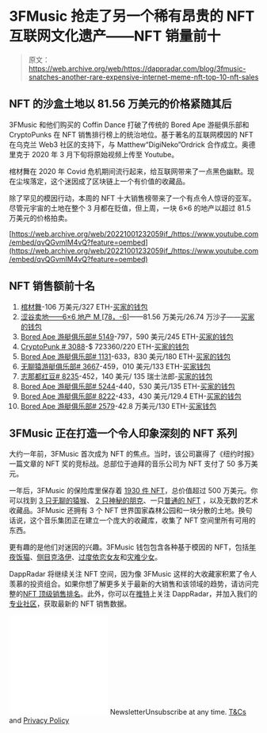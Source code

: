 # 3FMusic 抢走了另一个稀有昂贵的 NFT 互联网文化遗产——NFT 销量前十

> 原文：<https://web.archive.org/web/https://dappradar.com/blog/3fmusic-snatches-another-rare-expensive-internet-meme-nft-top-10-nft-sales>

## NFT 的沙盒土地以 81.56 万美元的价格紧随其后

3FMusic 和他们购买的 Coffin Dance 打破了传统的 Bored Ape 游艇俱乐部和 CryptoPunks 在 NFT 销售排行榜上的统治地位。基于著名的互联网模因的 NFT 在乌克兰 Web3 社区的支持下，与 Matthew“DigiNeko”Ordrick 合作成立。奥德里克于 2020 年 3 月下旬将原始视频上传至 Youtube。

棺材舞在 2020 年 Covid 危机期间流行起来，给互联网带来了一点黑色幽默。现在尘埃落定，这个迷因成了区块链上一个有价值的收藏品。

除了罕见的模因行动，本周的 NFT 十大销售榜带来了一个有点令人惊讶的亚军。尽管元宇宙的土地在整个 3 月都在贬值，但上周，一块 6×6 的地产以超过 81.5 万美元的价格拍卖。

[https://web.archive.org/web/20221001232059if_/https://www.youtube.com/embed/qvQGvmIM4vQ?feature=oembed](https://web.archive.org/web/20221001232059if_/https://www.youtube.com/embed/qvQGvmIM4vQ?feature=oembed)

## NFT 销售额前十名

1.  [棺材舞](https://web.archive.org/web/20221001232059/https://dappradar.com/hub/assets/eth/0xbaabfbf98387c5b9f7ff155ea6b166198dc4bf13/3)-106 万美元/327 ETH-[买家的钱包](https://web.archive.org/web/20221001232059/https://dappradar.com/hub/wallet/eth/0x3432b45b9ee95bd5c31a726b936cf2ec719a2153?utm_source=rankings&utm_medium=nft&utm_campaign=nft_sales)
2.  [涩谷卖地——6×6 地产 M [78，-6]](https://web.archive.org/web/20221001232059/https://dappradar.com/hub/assets/eth/0x495f947276749ce646f68ac8c248420045cb7b5e/55464657044963196816950587289035428064568320970692304673817341618330248675329)——81.56 万美元/26.74 万沙子——[买家的钱包](https://web.archive.org/web/20221001232059/https://dappradar.com/hub/wallet/eth/0x28c2476beaf6b57774e19ef9003daf4f828d2b33?utm_source=rankings&utm_medium=nft&utm_campaign=nft_sales)
3.  [Bored Ape 游艇俱乐部# 5149](https://web.archive.org/web/20221001232059/https://dappradar.com/hub/assets/eth/0xbc4ca0eda7647a8ab7c2061c2e118a18a936f13d/5149)-797，590 美元/245 ETH-[买家的钱包](https://web.archive.org/web/20221001232059/https://dappradar.com/hub/wallet/eth/0x5d4e49eee18b3eb6dc5320651d00b40db83a5b4e?utm_source=rankings&utm_medium=nft&utm_campaign=nft_sales)
4.  [CryptoPunk # 3088](https://web.archive.org/web/20221001232059/https://dappradar.com/hub/assets/eth/0xb47e3cd837ddf8e4c57f05d70ab865de6e193bbb/3088)-$ 723360/220 ETH-[买家的钱包](https://web.archive.org/web/20221001232059/https://dappradar.com/hub/wallet/eth/0xf2ac533498585fed52515f5541af30bf10b12113?utm_source=rankings&utm_medium=nft&utm_campaign=nft_sales)
5.  [Bored Ape 游艇俱乐部# 1131](https://web.archive.org/web/20221001232059/https://dappradar.com/hub/assets/eth/0xbc4ca0eda7647a8ab7c2061c2e118a18a936f13d/1131)-633，830 美元/180 ETH-[买家的钱包](https://web.archive.org/web/20221001232059/https://dappradar.com/hub/wallet/eth/0x85e59a136696fa544714eb32625f2f56f3b1c96d?utm_source=rankings&utm_medium=nft&utm_campaign=nft_sales)
6.  [无聊猿游艇俱乐部# 3667](https://web.archive.org/web/20221001232059/https://dappradar.com/hub/assets/eth/0xbc4ca0eda7647a8ab7c2061c2e118a18a936f13d/3667)-459，010 美元/133 ETH-[买家钱包](https://web.archive.org/web/20221001232059/https://dappradar.com/hub/wallet/eth/0xfb0d247e30457657754fdd0f0bc7cdea58dd410d?utm_source=rankings&utm_medium=nft&utm_campaign=nft_sales)
7.  [志那都红豆# 8235](https://web.archive.org/web/20221001232059/https://dappradar.com/hub/assets/eth/0xed5af388653567af2f388e6224dc7c4b3241c544/8235)-452，140 美元/ 135 瑞士法郎-[买家的钱包](https://web.archive.org/web/20221001232059/https://dappradar.com/hub/wallet/eth/0xea39c551834d07ee2ee87f1ceff843c308e089af?utm_source=rankings&utm_medium=nft&utm_campaign=nft_sales)
8.  [Bored Ape 游艇俱乐部# 5244](https://web.archive.org/web/20221001232059/https://dappradar.com/hub/assets/eth/0xbc4ca0eda7647a8ab7c2061c2e118a18a936f13d/5244)-440，530 美元/135 ETH-[买家的钱包](https://web.archive.org/web/20221001232059/https://dappradar.com/hub/wallet/eth/0x1ed3b397504a52fe86bda23cf3d4c016d680e8a9?utm_source=rankings&utm_medium=nft&utm_campaign=nft_sales)
9.  [Bored Ape 游艇俱乐部# 8222](https://web.archive.org/web/20221001232059/https://dappradar.com/hub/assets/eth/0xbc4ca0eda7647a8ab7c2061c2e118a18a936f13d/8222)-433，430 美元/129.4 ETH-[买家的钱包](https://web.archive.org/web/20221001232059/https://dappradar.com/hub/wallet/eth/0x87c151cf69e9f381f83606663f4615e07757cee1?utm_source=rankings&utm_medium=nft&utm_campaign=nft_sales)
10.  [Bored Ape 游艇俱乐部# 2579](https://web.archive.org/web/20221001232059/https://dappradar.com/hub/assets/eth/0xbc4ca0eda7647a8ab7c2061c2e118a18a936f13d/2579)-42.8 万美元/130 ETH-[买家钱包](https://web.archive.org/web/20221001232059/https://dappradar.com/hub/wallet/eth/0xad331bfb67d00c1601175819acf0d74c6c23f93c?utm_source=rankings&utm_medium=nft&utm_campaign=nft_sales)

## 3FMusic 正在打造一个令人印象深刻的 NFT 系列

大约一年前，3FMusic 首次成为 NFT 的焦点。当时，该公司赢得了《纽约时报》一篇文章的 NFT 奖的竞标战。总部位于迪拜的音乐公司为 NFT 支付了 50 多万美元。

一年后，3FMusic 的保险库里保存着 [1930 件 NFT](https://web.archive.org/web/20221001232059/https://dappradar.com/hub/wallet/eth/0x3432b45b9ee95bd5c31a726b936cf2ec719a2153/nfts)，总价值超过 500 万美元。你可以找到 [3 只无聊的猿猴](https://web.archive.org/web/20221001232059/https://dappradar.com/hub/wallet/eth/0x3432b45b9ee95bd5c31a726b936cf2ec719a2153/nfts/1/bored-ape-yacht-club-3)、 [2 只神秘的朋克](https://web.archive.org/web/20221001232059/https://dappradar.com/hub/wallet/eth/0x3432b45b9ee95bd5c31a726b936cf2ec719a2153/nfts/1/cryptopunks)、一只[普通的 NFT](https://web.archive.org/web/20221001232059/https://dappradar.com/hub/wallet/eth/0x3432b45b9ee95bd5c31a726b936cf2ec719a2153/nfts/1/beeple-everydays) ，以及无数的艺术收藏品。3FMusic 还拥有 3 个 NFT 世界国家森林公园和一块分散的土地。换句话说，这个音乐集团正在建立一个庞大的收藏库，收集了 NFT 空间里所有可用的东西。

更有趣的是他们对迷因的兴趣。3FMusic 钱包包含各种基于模因的 NFT，包括[年夜饭猫](https://web.archive.org/web/20221001232059/https://dappradar.com/hub/wallet/eth/0x3432b45b9ee95bd5c31a726b936cf2ec719a2153/nfts/1/nyan-cat-official)、[侧目克洛伊](https://web.archive.org/web/20221001232059/https://dappradar.com/hub/assets/eth/0x3b3ee1931dc30c1957379fac9aba94d1c48a5405/59244)、[过度依恋女友](https://web.archive.org/web/20221001232059/https://dappradar.com/hub/assets/eth/0x3b3ee1931dc30c1957379fac9aba94d1c48a5405/17046)和[灾难少女](https://web.archive.org/web/20221001232059/https://dappradar.com/hub/assets/eth/0x3b3ee1931dc30c1957379fac9aba94d1c48a5405/25046)。

DappRadar 将继续关注 NFT 空间，因为像 3FMusic 这样的大收藏家积累了令人羡慕的投资组合。如果你想了解更多关于最新的大销售和该领域的趋势，请访问完整的[NFT 顶级销售排名](https://web.archive.org/web/20221001232059/https://dappradar.com/nft/sales)。此外，你可以在[推特](https://web.archive.org/web/20221001232059/https://twitter.com/dappradar)上关注 DappRadar，并加入我们的[专业社区](https://web.archive.org/web/20221001232059/https://dappradar.com/token/pro)，获取最新的 NFT 销售数据。

![](img/6d5a4a2d609c56e1a5771717e54ba759.png) NewsletterUnsubscribe at any time. [T&Cs](https://web.archive.org/web/20221001232059/https://dappradar.com/terms) and [Privacy Policy](https://web.archive.org/web/20221001232059/https://dappradar.com/privacy-policy)